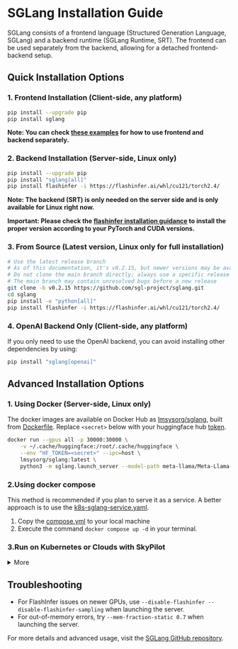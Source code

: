 # SGLang Installation Guide

SGLang consists of a frontend language (Structured Generation Language, SGLang) and a backend runtime (SGLang Runtime, SRT). The frontend can be used separately from the backend, allowing for a detached frontend-backend setup.

## Quick Installation Options

### 1. Frontend Installation (Client-side, any platform)

```bash
pip install --upgrade pip
pip install sglang
```

**Note: You can check [these examples](https://github.com/sgl-project/sglang/tree/main/examples/frontend_language/usage) for how to use frontend and backend separately.**

### 2. Backend Installation (Server-side, Linux only)

```bash
pip install --upgrade pip
pip install "sglang[all]"
pip install flashinfer -i https://flashinfer.ai/whl/cu121/torch2.4/
```

**Note: The backend (SRT) is only needed on the server side and is only available for Linux right now.**

**Important: Please check the [flashinfer installation guidance](https://docs.flashinfer.ai/installation.html) to install the proper version according to your PyTorch and CUDA versions.**

### 3. From Source (Latest version, Linux only for full installation)

```bash
# Use the latest release branch
# As of this documentation, it's v0.2.15, but newer versions may be available
# Do not clone the main branch directly; always use a specific release version
# The main branch may contain unresolved bugs before a new release
git clone -b v0.2.15 https://github.com/sgl-project/sglang.git
cd sglang
pip install -e "python[all]"
pip install flashinfer -i https://flashinfer.ai/whl/cu121/torch2.4/
```

### 4. OpenAI Backend Only (Client-side, any platform)

If you only need to use the OpenAI backend, you can avoid installing other dependencies by using:

```bash
pip install "sglang[openai]"
```

## Advanced Installation Options

### 1. Using Docker (Server-side, Linux only)

The docker images are available on Docker Hub as [lmsysorg/sglang](https://hub.docker.com/r/lmsysorg/sglang/tags), built from [Dockerfile](https://github.com/sgl-project/sglang/blob/main/docker). Replace `<secret>` below with your huggingface hub [token](https://huggingface.co/docs/hub/en/security-tokens).

```bash
docker run --gpus all -p 30000:30000 \
    -v ~/.cache/huggingface:/root/.cache/huggingface \
    --env "HF_TOKEN=<secret>" --ipc=host \
    lmsysorg/sglang:latest \
    python3 -m sglang.launch_server --model-path meta-llama/Meta-Llama-3.1-8B-Instruct --host 0.0.0.0 --port 30000
```

### 2.Using docker compose

This method is recommended if you plan to serve it as a service. A better approach is to use the [k8s-sglang-service.yaml](https://github.com/sgl-project/sglang/blob/main/docker/k8s-sglang-service.yaml).

1. Copy the [compose.yml](https://github.com/sgl-project/sglang/blob/main/docker/compose.yaml) to your local machine
2. Execute the command `docker compose up -d` in your terminal.

### 3.Run on Kubernetes or Clouds with SkyPilot

<details>
<summary>More</summary>

To deploy on Kubernetes or 12+ clouds, you can use [SkyPilot](https://github.com/skypilot-org/skypilot).

1. Install SkyPilot and set up Kubernetes cluster or cloud access: see [SkyPilot's documentation](https://skypilot.readthedocs.io/en/latest/getting-started/installation.html).
2. Deploy on your own infra with a single command and get the HTTP API endpoint:
<details>
<summary>SkyPilot YAML: <code>sglang.yaml</code></summary>

```yaml
# sglang.yaml
envs:
  HF_TOKEN: null

resources:
  image_id: docker:lmsysorg/sglang:latest
  accelerators: A100
  ports: 30000

run: |
  conda deactivate
  python3 -m sglang.launch_server \
    --model-path meta-llama/Meta-Llama-3.1-8B-Instruct \
    --host 0.0.0.0 \
    --port 30000
```
</details>

```bash
# Deploy on any cloud or Kubernetes cluster. Use --cloud <cloud> to select a specific cloud provider.
HF_TOKEN=<secret> sky launch -c sglang --env HF_TOKEN sglang.yaml

# Get the HTTP API endpoint
sky status --endpoint 30000 sglang
```
3. To further scale up your deployment with autoscaling and failure recovery, check out the [SkyServe + SGLang guide](https://github.com/skypilot-org/skypilot/tree/master/llm/sglang#serving-llama-2-with-sglang-for-more-traffic-using-skyserve).
</details>

## Troubleshooting

- For FlashInfer issues on newer GPUs, use `--disable-flashinfer --disable-flashinfer-sampling` when launching the server.
- For out-of-memory errors, try `--mem-fraction-static 0.7` when launching the server.

For more details and advanced usage, visit the [SGLang GitHub repository](https://github.com/sgl-project/sglang).